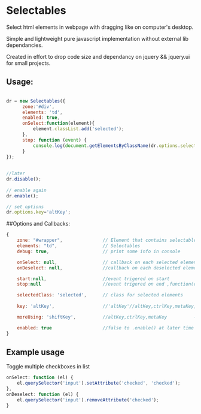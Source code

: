# Selectables

Select html elements in webpage with dragging like on computer's desktop.

Simple and lightweight pure javascript implementation without external lib dependancies.

Created in effort to drop code size and dependancy on jquery && jquery.ui for small projects.

## Usage:

``` js 

dr = new Selectables({
      zone:'#div',
      elements: 'td',
      enabled: true, 
      onSelect:function(element){
          element.classList.add('selected');
      },
      stop: function (event) {
          console.log(document.getElementsByClassName(dr.options.selectedClass).length + " elements selected");
      }
});
 
 
//later
dr.disable();
 
// enable again
dr.enable();

// set options
dr.options.key='altKey';

```
##Options and Callbacks:

``` js
{
    zone: "#wrapper",               // Element that contains selectable items
    elements: "td",                 // Selectables
    debug: true,                    // print some info in console

    onSelect: null,                 // callback on each selected element //function(element){}
    onDeselect: null,               //callback on each deselected element

    start:null,                     //event trigered on start
    stop:null                       //event trigered on end ,function(event){}

    selectedClass: 'selected',      // class for selected elements
    
    key: 'altKey',                  //'altKey'//altKey,ctrlKey,metaKey,false  - When false, works without modifier key.

    moreUsing: 'shiftKey',          //altKey,ctrlKey,metaKey          - allows to expand selection with more than one drag                    action. 

    enabled: true                   //false to .enable() at later time  - .
}
```
## Example usage
Toggle multiple  checkboxes in list

``` js
onSelect: function (el) {
    el.querySelector('input').setAttribute('checked', 'checked');
},
onDeselect: function (el) {
    el.querySelector('input').removeAttribute('checked');
}
                    
```
